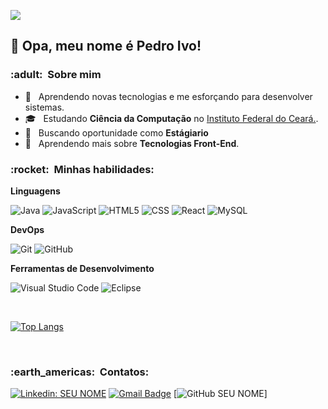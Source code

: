 
![](https://komarev.com/ghpvc/?username=VanessaSwerts&color=006bed)
## :wave:	 Opa, meu nome é <strong>Pedro Ivo!</strong>

<h3> :adult: &nbsp;Sobre mim </h3>

- 🤔 &nbsp; Aprendendo novas tecnologias e me esforçando para  desenvolver sistemas.
- 🎓 &nbsp; Estudando **Ciência da Computação** no <a href="link da sua faculdade">Instituto Federal do Ceará.</a>.
- 💼 &nbsp; Buscando oportunidade como **Estágiario** 
- 🌱 &nbsp; Aprendendo mais sobre **Tecnologias Front-End**.

<h3> :rocket: &nbsp;Minhas habilidades: </h3>

**Linguagens**

 
  ![Java](https://img.shields.io/badge/-Java-333333?style=flat&logo=Java&logoColor=007396)
  ![JavaScript](https://img.shields.io/badge/-JavaScript-333333?style=flat&logo=javascript)
  ![HTML5](https://img.shields.io/badge/-HTML5-333333?style=flat&logo=HTML5)
  ![CSS](https://img.shields.io/badge/-CSS-333333?style=flat&logo=CSS3&logoColor=1572B6)
  ![React](https://img.shields.io/badge/-React-333333?style=flat&logo=react)
  ![MySQL](https://img.shields.io/badge/-MySQL-333333?style=flat&logo=mysql)


**DevOps**

  ![Git](https://img.shields.io/badge/-Git-333333?style=flat&logo=git)
  ![GitHub](https://img.shields.io/badge/-GitHub-333333?style=flat&logo=github)

**Ferramentas de Desenvolvimento**

  ![Visual Studio Code](https://img.shields.io/badge/-Visual%20Studio%20Code-333333?style=flat&logo=visual-studio-code&logoColor=007ACC)
  ![Eclipse](https://img.shields.io/badge/-Eclipse-333333?style=flat&logo=eclipse-ide&logoColor=2C2255)


<br/>

 [![Top Langs](https://github-readme-stats.vercel.app/api/top-langs/?username=IvoPenha&show_icons=true&theme=chartreuse-dark&layout=compact)](https://github.com/anuraghazra/github-readme-stats)


<br/>

<h3> :earth_americas: &nbsp;Contatos: </h3> 

[![Linkedin: SEU NOME](https://img.shields.io/badge/-Ivo_Penha-blue?style=flat-square&logo=Linkedin&logoColor=white&link=https://www.linkedin.com/in/ivo-penha-7389651a2/)]()
[![Gmail Badge](https://img.shields.io/badge/-ivoxps@gmail.com-006bed?style=flat-square&logo=Gmail&logoColor=white&link=mailto:ivoxps@gmail.com)](mailto:ivoxps@gmail.com)
[![GitHub SEU NOME]( https://img.shields.io/github/followers/IvoPenha?label=follow&style=social)]
